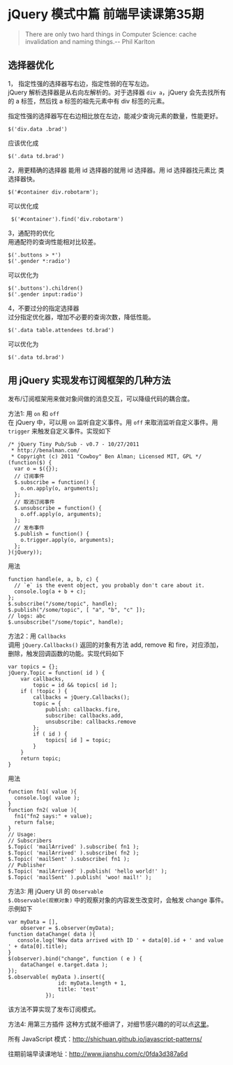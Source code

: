 # jQuery 模式中篇 前端早读课第35期
 

> There are only two hard things in Computer Science: cache invalidation and naming things.-- Phil Karlton 

## 选择器优化
1， 指定性强的选择器写右边，指定性弱的在写左边。  
jQuery 解析选择器是从右向左解析的。对于选择器 `div a`，jQuery 会先去找所有的 a 标签，然后找 a 标签的祖先元素中有 div 标签的元素。

指定性强的选择器写在右边相比放在左边，能减少查询元素的数量，性能更好。
```
$('div.data .brad')
```

应该优化成
```
$('.data td.brad')
```

2，用更精确的选择器
能用 id 选择器的就用 id 选择器。用 id 选择器找元素比 类选择器快。

```
$('#container div.robotarm');
```

可以优化成

```
 $('#container').find('div.robotarm')
```

3，通配符的优化  
用通配符的查询性能相对比较差。
```
$('.buttons > *')
$('.gender *:radio')
```

可以优化为
```
$('.buttons').children()
$('.gender input:radio')
```

4，不要过分的指定选择器  
过分指定优化器，增加不必要的查询次数，降低性能。
```
$('.data table.attendees td.brad')
```

可以优化为
```
$('.data td.brad')
```

## 用 jQuery 实现发布订阅框架的几种方法
发布/订阅框架用来做对象间做的消息交互，可以降级代码的耦合度。

方法1: 用 `on` 和 `off`   
在 jQuery 中，可以用 `on` 监听自定义事件。用 `off` 来取消监听自定义事件。用 `trigger` 来触发自定义事件。实现如下
```
/* jQuery Tiny Pub/Sub - v0.7 - 10/27/2011
 * http://benalman.com/
 * Copyright (c) 2011 "Cowboy" Ben Alman; Licensed MIT, GPL */
(function($) {
  var o = $({});
  // 订阅事件
  $.subscribe = function() {
    o.on.apply(o, arguments);
  };
  // 取消订阅事件
  $.unsubscribe = function() {
    o.off.apply(o, arguments);
  };
  // 发布事件
  $.publish = function() {
    o.trigger.apply(o, arguments);
  };
}(jQuery));
```

用法
```
function handle(e, a, b, c) {
  // `e` is the event object, you probably don't care about it.
  console.log(a + b + c);
};
$.subscribe("/some/topic", handle);
$.publish("/some/topic", [ "a", "b", "c" ]);
// logs: abc
$.unsubscribe("/some/topic", handle); 
```

方法2：用 `Callbacks`  
调用 `jQuery.Callbacks()` 返回的对象有方法 add, remove 和 fire，对应添加，删除，触发回调函数的功能。实现代码如下
```
var topics = {};
jQuery.Topic = function( id ) {
    var callbacks,
        topic = id && topics[ id ];
    if ( !topic ) {
        callbacks = jQuery.Callbacks();
        topic = {
            publish: callbacks.fire,
            subscribe: callbacks.add,
            unsubscribe: callbacks.remove
        };
        if ( id ) {
            topics[ id ] = topic;
        }
    }
    return topic;
}
```

用法
```
function fn1( value ){
  console.log( value );
}
function fn2( value ){
  fn1("fn2 says:" + value);
  return false;
}
// Usage:
// Subscribers
$.Topic( 'mailArrived' ).subscribe( fn1 );
$.Topic( 'mailArrived' ).subscribe( fn2 );
$.Topic( 'mailSent' ).subscribe( fn1 );
// Publisher
$.Topic( 'mailArrived' ).publish( 'hello world!' );
$.Topic( 'mailSent' ).publish( 'woo! mail!' );
```

方法3: 用 jQuery UI 的 `Observable`  
`$.Observable(观察对象)` 中的观察对象的内容发生改变时，会触发 change 事件。示例如下
```
var myData = [], 
    observer = $.observer(myData);
function dataChange( data ){
   console.log('New data arrived with ID ' + data[0].id + ' and value ' + data[0].title);   
}
$(observer).bind("change", function ( e ) { 
    dataChange( e.target.data );
});
$.observable( myData ).insert({
                id: myData.length + 1,
                title: 'test'
            });
```

该方法不算实现了发布订阅模式。


方法4: 用第三方插件
这种方式就不细讲了，对细节感兴趣的的可以点[这里](https://github.com/shichuan/javascript-patterns/blob/master/jquery-patterns/pubsub-plugin.html)。


所有 JavaScript 模式：http://shichuan.github.io/javascript-patterns/

往期前端早读课地址：http://www.jianshu.com/c/0fda3d387a6d